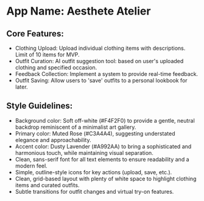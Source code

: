 # **App Name**: Aesthete Atelier

## Core Features:

- Clothing Upload: Upload individual clothing items with descriptions. Limit of 10 items for MVP.
- Outfit Curation: AI outfit suggestion tool: based on user's uploaded clothing and specified occasion.
- Feedback Collection: Implement a system to provide real-time feedback.
- Outfit Saving: Allow users to 'save' outfits to a personal lookbook for later.

## Style Guidelines:

- Background color: Soft off-white (#F4F2F0) to provide a gentle, neutral backdrop reminiscent of a minimalist art gallery.
- Primary color: Muted Rose (#C3A4A4), suggesting understated elegance and approachability.
- Accent color: Dusty Lavender (#A992AA) to bring a sophisticated and harmonious touch, while maintaining visual separation.
- Clean, sans-serif font for all text elements to ensure readability and a modern feel.
- Simple, outline-style icons for key actions (upload, save, etc.).
- Clean, grid-based layout with plenty of white space to highlight clothing items and curated outfits.
- Subtle transitions for outfit changes and virtual try-on features.